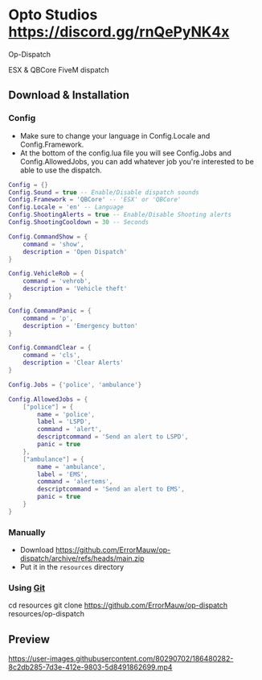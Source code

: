 # Opto Studios https://discord.gg/rnQePyNK4x
Op-Dispatch

ESX & QBCore FiveM dispatch

## Download & Installation
### Config
- Make sure to change your language in Config.Locale and Config.Framework.
- At the bottom of the config.lua file you will see 
  Config.Jobs and Config.AllowedJobs, you can add whatever job you're interested to be able to use the dispatch.
  
```lua
Config = {}
Config.Sound = true -- Enable/Disable dispatch sounds
Config.Framework = 'QBCore' -- 'ESX' or 'QBCore'
Config.Locale = 'en' -- Language
Config.ShootingAlerts = true -- Enable/Disable Shooting alerts
Config.ShootingCooldown = 30 -- Seconds

Config.CommandShow = {
    command = 'show',
    description = 'Open Dispatch'
}

Config.VehicleRob = {
    command = 'vehrob',
    description = 'Vehicle theft'
}

Config.CommandPanic = {
    command = 'p',
    description = 'Emergency button'
}

Config.CommandClear = {
    command = 'cls',
    description = 'Clear Alerts'
}

Config.Jobs = {'police', 'ambulance'}

Config.AllowedJobs = {
    ["police"] = {
        name = 'police',
        label = 'LSPD',
        command = 'alert',
        descriptcommand = 'Send an alert to LSPD',
        panic = true
    },
    ["ambulance"] = {
        name = 'ambulance',
        label = 'EMS',
        command = 'alertems',
        descriptcommand = 'Send an alert to EMS',
        panic = true
    }
}

```

### Manually
- Download https://github.com/ErrorMauw/op-dispatch/archive/refs/heads/main.zip
- Put it in the `resources` directory

### Using [Git](https://git-scm.com/downloads)

cd resources
git clone https://github.com/ErrorMauw/op-dispatch resources/op-dispatch

## Preview
https://user-images.githubusercontent.com/80290702/186480282-8c2db285-7d3e-412e-9803-5d8491862699.mp4
